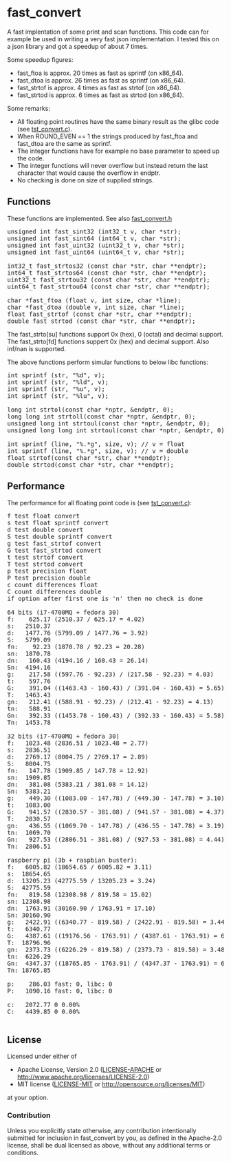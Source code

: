 fast\_convert
=============

A fast implentation of some print and scan functions. This code can for example be used in writing a very fast json implementation. I tested this on a json library and got a speedup of about 7 times.

Some speedup figures:

 * fast\_ftoa is approx. 20 times as fast as sprintf (on x86\_64).
 * fast\_dtoa is approx. 26 times as fast as sprintf (on x86\_64).
 * fast\_strtof is approx. 4 times as fast as strtof (on x86\_64).
 * fast\_strtod is approx. 6 times as fast as strtod (on x86\_64).

Some remarks:

 * All floating point routines have the same binary result as the glibc code (see [tst_convert.c](tst_convert.c)).
 * When ROUND\_EVEN == 1 the strings produced by fast\_ftoa and fast\_dtoa are the same as sprintf.
 * The integer functions have for example no base parameter to speed up the code.
 * The integer functions  will never overflow but instead return the last character that would cause the overflow in endptr.
 * No checking is done on size of supplied strings.

## Functions

These functions are implemented. See also [fast_convert.h](fast_convert.h)

<pre>
unsigned int fast_sint32 (int32_t v, char *str);
unsigned int fast_sint64 (int64_t v, char *str);
unsigned int fast_uint32 (uint32_t v, char *str);
unsigned int fast_uint64 (uint64_t v, char *str);

int32_t fast_strtos32 (const char *str, char **endptr);
int64_t fast_strtos64 (const char *str, char **endptr);
uint32_t fast_strtou32 (const char *str, char **endptr);
uint64_t fast_strtou64 (const char *str, char **endptr);

char *fast_ftoa (float v, int size, char *line);
char *fast_dtoa (double v, int size, char *line);
float fast_strtof (const char *str, char **endptr);
double fast_strtod (const char *str, char **endptr);
</pre>

The fast\_strto[su] functions support 0x (hex), 0 (octal) and decimal support. <br>
The fast\_strto[fd] functions suppert 0x (hex) and decimal support. Also inf/nan is supported. <br>

The above functions perform simular functions to below libc functions:

<pre>
int sprintf (str, "%d", v);
int sprintf (str, "%ld", v);
int sprintf (str, "%u", v);
int sprintf (str, "%lu", v);

long int strtol(const char *nptr, &endptr, 0);
long long int strtoll(const char *nptr, &endptr, 0);
unsigned long int strtoul(const char *nptr, &endptr, 0);
unsigned long long int strtoul(const char *nptr, &endptr, 0);

int sprintf (line, "%.*g", size, v); // v = float
int sprintf (line, "%.*g", size, v); // v = double
float strtof(const char *str, char **endptr);
double strtod(const char *str, char **endptr);
</pre>

## Performance

The performance for all floating point code is (see [tst_convert.c](tst_convert.c)):

<pre>
f test float convert
s test float sprintf convert
d test double convert
S test double sprintf convert
g test fast_strtof convert
G test fast_strtod convert
t test strtof convert
T test strtod convert
p test precision float
P test precision double
c count differences float
C count differences double
if option after first one is 'n' then no check is done

64 bits (i7-4700MQ + fedora 30)
f:    625.17 (2510.37 / 625.17 = 4.02)
s:   2510.37
d:   1477.76 (5799.09 / 1477.76 = 3.92)
S:   5799.09
fn:    92.23 (1870.78 / 92.23 = 20.28)
sn:  1870.78
dn:   160.43 (4194.16 / 160.43 = 26.14)
Sn:  4194.16
g:    217.58 ((597.76 - 92.23) / (217.58 - 92.23) = 4.03)
t:    597.76
G:    391.04 ((1463.43 - 160.43) / (391.04 - 160.43) = 5.65)
T:   1463.43
gn:   212.41 ((588.91 - 92.23) / (212.41 - 92.23) = 4.13)
tn:   588.91
Gn:   392.33 ((1453.78 - 160.43) / (392.33 - 160.43) = 5.58)
Tn:  1453.78

32 bits (i7-4700MQ + fedora 30)
f:   1023.48 (2836.51 / 1023.48 = 2.77)
s:   2836.51
d:   2769.17 (8004.75 / 2769.17 = 2.89)
S:   8004.75
fn:   147.78 (1909.85 / 147.78 = 12.92)
sn:  1909.85
dn:   381.08 (5383.21 / 381.08 = 14.12)
Sn:  5383.21
g:    449.30 ((1083.00 - 147.78) / (449.30 - 147.78) = 3.10)
t:   1083.00
G:    941.57 ((2830.57 - 381.08) / (941.57 - 381.08) = 4.37)
T:   2830.57
gn:   436.55 ((1069.70 - 147.78) / (436.55 - 147.78) = 3.19)
tn:  1069.70
Gn:   927.53 ((2806.51 - 381.08) / (927.53 - 381.08) = 4.44)
Tn:  2806.51

raspberry pi (3b + raspbian buster):
f:   6005.82 (18654.65 / 6005.82 = 3.11)
s:  18654.65
d:  13205.23 (42775.59 / 13205.23 = 3.24)
S:  42775.59
fn:   819.58 (12308.98 / 819.58 = 15.02)
sn: 12308.98
dn:  1763.91 (30160.90 / 1763.91 = 17.10)
Sn: 30160.90
g:   2422.91 ((6340.77 - 819.58) / (2422.91 - 819.58) = 3.44)
t:   6340.77
G:   4387.61 ((19176.56 - 1763.91) / (4387.61 - 1763.91) = 6.64)
T:  18796.96
gn:  2373.73 ((6226.29 - 819.58) / (2373.73 - 819.58) = 3.48)
tn:  6226.29
Gn:  4347.37 ((18765.85 - 1763.91) / (4347.37 - 1763.91) = 6.58)
Tn: 18765.85

p:    286.03 fast: 0, libc: 0
P:   1090.16 fast: 0, libc: 0

c:   2072.77 0 0.00%
C:   4439.85 0 0.00%

</pre>

## License
  
Licensed under either of
      
 * Apache License, Version 2.0 ([LICENSE-APACHE](LICENSE-APACHE) or http://www.apache.org/licenses/LICENSE-2.0)
 * MIT license ([LICENSE-MIT](LICENSE-MIT) or http://opensource.org/licenses/MIT)
    
at your option.
    
### Contribution
      
Unless you explicitly state otherwise, any contribution intentionally submitted
for inclusion in fast\_convert by you, as defined in the Apache-2.0 license, shall be
dual licensed as above, without any additional terms or conditions.
